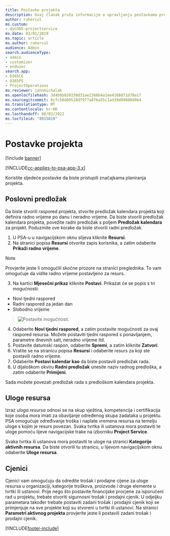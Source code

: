 ```yaml
---
title: Postavke projekta
description: Ovaj članak pruža informacije o upravljanju postavkama projekta.
author: ruhercul
ms.custom:
- dyn365-projectservice
ms.date: 03/01/2019
ms.topic: article
ms.author: ruhercul
audience: Admin
search.audienceType:
- admin
- customizer
- enduser
search.app:
- D365CE
- D365PS
- ProjectOperations
ms.reviewer: johnmichalak
ms.openlocfilehash: 3d4b9b920150d31ae2366b4a1ee4168d71d70a17
ms.sourcegitcommit: 6cfc50d89528df977a8f6a55c1ad39d99800d9b4
ms.translationtype: MT
ms.contentlocale: hr-HR
ms.lasthandoff: 06/03/2022
ms.locfileid: "8915819"
---
```

# <a name="project-settings"></a>Postavke projekta

[!include [banner](../includes/psa-now-project-operations.md)]

[!INCLUDE[cc-applies-to-psa-app-3.x](../includes/cc-applies-to-psa-app-3x.md)]

Koristite sljedeće postavke da biste pristupili značajkama planiranja projekta.

## <a name="work-template"></a>Poslovni predložak

Da biste stvorili raspored projekta, stvorite predložak kalendara projekta koji definira radno vrijeme po danu i neradno vrijeme. Da biste stvorili predložak kalendara projekta, povežite radni predložak s poljem **Predložak kalendara** za projekt. Poduzmite ove korake da biste stvorili radni predložak.

1. U PSA-u u navigacijskom oknu slijeva kliknite **Resursi**. 
2. Na stranici popisa **Resursi** otvorite zapis korisnika, a zatim odaberite **Prikaži radno vrijeme**.

  > [!NOTE]
  > Provjerite jeste li omogućili skočne prozore na stranici preglednika. To vam omogućuje da vidite radno vrijeme postavljeno za resurs.
  
3. Na kartici **Mjesečni prikaz** kliknite **Postavi**. Prikazat će se popis s tri mogućnosti: 

  - Novi tjedni raspored
  - Radni raspored za jedan dan
  - Slobodno vrijeme

> ![Postavite mogućnosti.](media/project-13.png)

4. Odaberite **Novi tjedni raspored**, a zatim postavite mogućnosti za ovaj raspored resursa. Možete postaviti tjedni raspored s ponavljanjem, parametre dnevnih sati, neradno vrijeme itd.
5. Postavite datumski raspon, odaberite **Spremi**, a zatim kliknite **Zatvori**. 
6. Vratite se na stranicu popisa **Resursi** i odaberite resurs za koji ste postavili radno vrijeme. 
7. Odaberite **Postavi kalendar kao** da biste postavili predložak rada. 
8. U dijaloškom okviru **Radni predložak** unesite naziv radnog predloška, a zatim odaberite **Primijeni**. 

Sada možete povezati predložak rada s predloškom kalendara projekta.

## <a name="resource-roles"></a>Uloge resursa

Izraz *uloga resursa* odnosi se na skup vještina, kompetencija i certifikacija koje osoba mora imati za obavljanje određenog skupa zadataka u projektu. PSA omogućuje određivanje troška i naplate vremena resursa na temelju uloge s kojim je resurs povezan. Svaka tvrtka ili ustanova mora postaviti te uloge pomoću lijeve navigacijske trake na izborniku **Project Service**.

Svaka tvrtka ili ustanova mora postaviti te uloge na stranici **Kategorije aktivnih resursa**. Da biste otvorili tu stranicu, u lijevom navigacijskom oknu odaberite **Uloge resursa**.

## <a name="price-lists"></a>Cjenici

Cjenici vam omogućuju da odredite trošak i prodajne cijene za uloge resursa u organizaciji, kategorije troškova, proizvode i druge elemente u tvrtki ili ustanovi. Prije nego što postavite financijske procjene za isporučeni rad u projektu, trebate stvoriti sigurnosni trošak i prodajni cjenik. U odjeljku parametara također trebate postaviti zadani trošak i prodajni cjenik koji se primjenjuje na sve projekte koji su stvoreni u tvrtki ili ustanovi. Na stranici **Parametri aktivnog projekta** provjerite jeste li postavili zadani trošak i prodajni cjenik.


[!INCLUDE[footer-include](../includes/footer-banner.md)]
